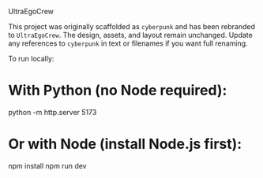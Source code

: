 UltraEgoCrew

This project was originally scaffolded as `cyberpunk` and has been rebranded to `UltraEgoCrew`. The design, assets, and layout remain unchanged. Update any references to `cyberpunk` in text or filenames if you want full renaming.

To run locally:

# With Python (no Node required):
python -m http.server 5173

# Or with Node (install Node.js first):
npm install
npm run dev
